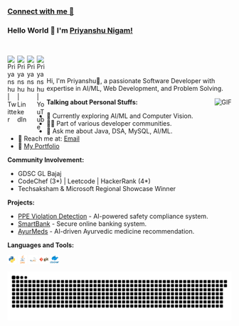 ### [Connect with me 💬](https://www.linkedin.com/in/priyanshunigamm/)

### Hello World 👋 I'm [Priyanshu Nigam!](https://www.linkedin.com/in/priyanshunigamm/)

<br/>

<a href="https://twitter.com/"><img align="left" alt="Priyanshu | Twitter" width="22px" src="https://cdn.jsdelivr.net/npm/simple-icons@v3/icons/twitter.svg" /></a>
<a href="https://www.linkedin.com/in/priyanshunigamm/"><img align="left" alt="Priyanshu | LinkedIn" width="22px" src="https://cdn.jsdelivr.net/npm/simple-icons@v3/icons/linkedin.svg" /></a>
<a href="https://www.instagram.com/"><img align="left" alt="Priyanshu" width="22px" src="https://cdn.jsdelivr.net/npm/simple-icons@v3/icons/instagram.svg" /></a>
<a href="https://www.youtube.com/"><img align="left" alt="Priyanshu | YouTube" width="22px" src="https://cdn.jsdelivr.net/npm/simple-icons@v3/icons/youtube.svg" /></a>

<br/><br/>

Hi, I'm Priyanshu🙌, a passionate Software Developer with expertise in AI/ML, Web Development, and Problem Solving.

<img align="right" alt="GIF" src="https://media.giphy.com/media/USV0ym3bVWQJJmNu3N/giphy.gif" />

**Talking about Personal Stuffs:**

- 🌱 Currently exploring AI/ML and Computer Vision.
- 👨‍💻 Part of various developer communities.
- 💬 Ask me about Java, DSA, MySQL, AI/ML.
- 💌 Reach me at: [Email](mailto:priyanshunigam35096@gmail.com)
- 📂 [My Portfolio](https://priyanshunigam-halva-ba4c72.netlify.app/)

**Community Involvement:**
- GDSC GL Bajaj
- CodeChef (3*) | Leetcode | HackerRank (4*)
- Techsaksham & Microsoft Regional Showcase Winner

**Projects:**
- [PPE Violation Detection](https://github.com/Priyanshun18072002/PPE_DETECTION) - AI-powered safety compliance system.
- [SmartBank](https://github.com/Priyanshun18072002/Bank_-Management_system) - Secure online banking system.
- [AyurMeds](https://github.com/Priyanshun18072002/Ayurmeds) - AI-driven Ayurvedic medicine recommendation.

**Languages and Tools:**

<code><img height="20" src="https://raw.githubusercontent.com/github/explore/80688e429a7d4ef2fca1e82350fe8e3517d3494d/topics/python/python.png"></code>
<code><img height="20" src="https://raw.githubusercontent.com/github/explore/80688e429a7d4ef2fca1e82350fe8e3517d3494d/topics/java/java.png"></code>
<code><img height="20" src="https://raw.githubusercontent.com/github/explore/80688e429a7d4ef2fca1e82350fe8e3517d3494d/topics/mysql/mysql.png"></code>
<code><img height="20" src="https://raw.githubusercontent.com/github/explore/80688e429a7d4ef2fca1e82350fe8e3517d3494d/topics/git/git.png"></code>
<code><img height="20" src="https://raw.githubusercontent.com/github/explore/80688e429a7d4ef2fca1e82350fe8e3517d3494d/topics/docker/docker.png"></code>

<a href=#><img src="https://raw.githubusercontent.com/anmolwadhwaxx/anmolwadhwaxx/deda191d8faa317e1087ba3e16bee98b6b9b29ea/snake.svg"></a>
